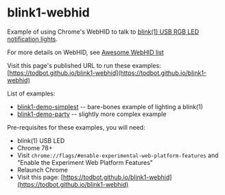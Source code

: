 # blink1-webhid

Example of using Chrome's WebHID to talk to [blink(1) USB RGB LED notification lights](https://blink1.thingm.com/).

For more details on WebHID, see [Awesome WebHID list](https://github.com/robatwilliams/awesome-webhid)

Visit this page's published URL to run these examples:
[https://todbot.github.io/blink1-webhid](https://todbot.github.io/blink1-webhid)


List of examples:
* [blink1-demo-simplest](./blink1-demo-simplest/) -- bare-bones example of lighting a blink(1)
* [blink1-demo-party](./blink1-demo-party/) -- slightly more complex example


Pre-requisites for these examples, you will need:
* blink(1) USB LED
* Chrome 78+
* Visit `chrome://flags/#enable-experimental-web-platform-features`
and "Enable the Experiment Web Platform Features"
* Relaunch Chrome
* Visit this page: [https://todbot.github.io/blink1-webhid](https://todbot.github.io/blink1-webhid)


